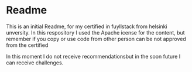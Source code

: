# Readme

This is an initial Readme, for my certified in fuyllstack from helsinki unversity. In this respository I used the Apache icense for the content, but remember if you copy or use code from other person can be not approved from the certified

In this moment I do not receive recommendationsbut in the soon future I can receive challenges.
